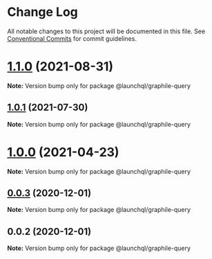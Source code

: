 # Change Log

All notable changes to this project will be documented in this file.
See [Conventional Commits](https://conventionalcommits.org) for commit guidelines.

# [1.1.0](https://github.com/launchql/launchql/compare/@launchql/graphile-query@1.0.1...@launchql/graphile-query@1.1.0) (2021-08-31)

**Note:** Version bump only for package @launchql/graphile-query





## [1.0.1](https://github.com/launchql/launchql/compare/@launchql/graphile-query@1.0.0...@launchql/graphile-query@1.0.1) (2021-07-30)

**Note:** Version bump only for package @launchql/graphile-query





# [1.0.0](https://github.com/launchql/launchql/compare/@launchql/graphile-query@0.0.3...@launchql/graphile-query@1.0.0) (2021-04-23)

**Note:** Version bump only for package @launchql/graphile-query





## [0.0.3](https://github.com/launchql/launchql/compare/@launchql/graphile-query@0.0.2...@launchql/graphile-query@0.0.3) (2020-12-01)

**Note:** Version bump only for package @launchql/graphile-query





## 0.0.2 (2020-12-01)

**Note:** Version bump only for package @launchql/graphile-query
